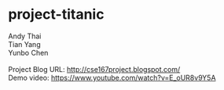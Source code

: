 # project-titanic
Andy Thai<br>
Tian Yang<br>
Yunbo Chen<br>
<br>
Project Blog URL: http://cse167project.blogspot.com/
<br>
Demo video: https://www.youtube.com/watch?v=E_oUR8v9Y5A
